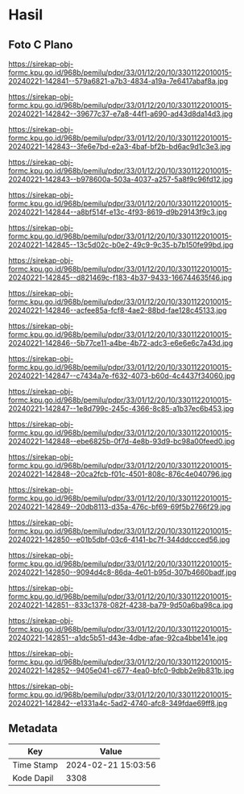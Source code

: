 # Hasil

## Foto C Plano

https://sirekap-obj-formc.kpu.go.id/968b/pemilu/pdpr/33/01/12/20/10/3301122010015-20240221-142841--579a6821-a7b3-4834-a19a-7e6417abaf8a.jpg

https://sirekap-obj-formc.kpu.go.id/968b/pemilu/pdpr/33/01/12/20/10/3301122010015-20240221-142842--39677c37-e7a8-44f1-a690-ad43d8da14d3.jpg

https://sirekap-obj-formc.kpu.go.id/968b/pemilu/pdpr/33/01/12/20/10/3301122010015-20240221-142843--3fe6e7bd-e2a3-4baf-bf2b-bd6ac9d1c3e3.jpg

https://sirekap-obj-formc.kpu.go.id/968b/pemilu/pdpr/33/01/12/20/10/3301122010015-20240221-142843--b978600a-503a-4037-a257-5a8f9c96fd12.jpg

https://sirekap-obj-formc.kpu.go.id/968b/pemilu/pdpr/33/01/12/20/10/3301122010015-20240221-142844--a8bf514f-e13c-4f93-8619-d9b29143f9c3.jpg

https://sirekap-obj-formc.kpu.go.id/968b/pemilu/pdpr/33/01/12/20/10/3301122010015-20240221-142845--13c5d02c-b0e2-49c9-9c35-b7b150fe99bd.jpg

https://sirekap-obj-formc.kpu.go.id/968b/pemilu/pdpr/33/01/12/20/10/3301122010015-20240221-142845--d821469c-f183-4b37-9433-166744635f46.jpg

https://sirekap-obj-formc.kpu.go.id/968b/pemilu/pdpr/33/01/12/20/10/3301122010015-20240221-142846--acfee85a-fcf8-4ae2-88bd-fae128c45133.jpg

https://sirekap-obj-formc.kpu.go.id/968b/pemilu/pdpr/33/01/12/20/10/3301122010015-20240221-142846--5b77ce11-a4be-4b72-adc3-e6e6e6c7a43d.jpg

https://sirekap-obj-formc.kpu.go.id/968b/pemilu/pdpr/33/01/12/20/10/3301122010015-20240221-142847--c7434a7e-f632-4073-b60d-4c4437f34060.jpg

https://sirekap-obj-formc.kpu.go.id/968b/pemilu/pdpr/33/01/12/20/10/3301122010015-20240221-142847--1e8d799c-245c-4366-8c85-a1b37ec6b453.jpg

https://sirekap-obj-formc.kpu.go.id/968b/pemilu/pdpr/33/01/12/20/10/3301122010015-20240221-142848--ebe6825b-0f7d-4e8b-93d9-bc98a00feed0.jpg

https://sirekap-obj-formc.kpu.go.id/968b/pemilu/pdpr/33/01/12/20/10/3301122010015-20240221-142848--20ca2fcb-f01c-4501-808c-876c4e040796.jpg

https://sirekap-obj-formc.kpu.go.id/968b/pemilu/pdpr/33/01/12/20/10/3301122010015-20240221-142849--20db8113-d35a-476c-bf69-69f5b2766f29.jpg

https://sirekap-obj-formc.kpu.go.id/968b/pemilu/pdpr/33/01/12/20/10/3301122010015-20240221-142850--e01b5dbf-03c6-4141-bc7f-344ddccced56.jpg

https://sirekap-obj-formc.kpu.go.id/968b/pemilu/pdpr/33/01/12/20/10/3301122010015-20240221-142850--9094d4c8-86da-4e01-b95d-307b4660badf.jpg

https://sirekap-obj-formc.kpu.go.id/968b/pemilu/pdpr/33/01/12/20/10/3301122010015-20240221-142851--833c1378-082f-4238-ba79-9d50a6ba98ca.jpg

https://sirekap-obj-formc.kpu.go.id/968b/pemilu/pdpr/33/01/12/20/10/3301122010015-20240221-142851--a1dc5b51-d43e-4dbe-afae-92ca4bbe141e.jpg

https://sirekap-obj-formc.kpu.go.id/968b/pemilu/pdpr/33/01/12/20/10/3301122010015-20240221-142852--9405e041-c677-4ea0-bfc0-9dbb2e9b831b.jpg

https://sirekap-obj-formc.kpu.go.id/968b/pemilu/pdpr/33/01/12/20/10/3301122010015-20240221-142842--e1331a4c-5ad2-4740-afc8-349fdae69ff8.jpg


## Metadata

| Key        | Value               |
| ---------- | ------------------- |
| Time Stamp | 2024-02-21 15:03:56 |
| Kode Dapil | 3308                |



